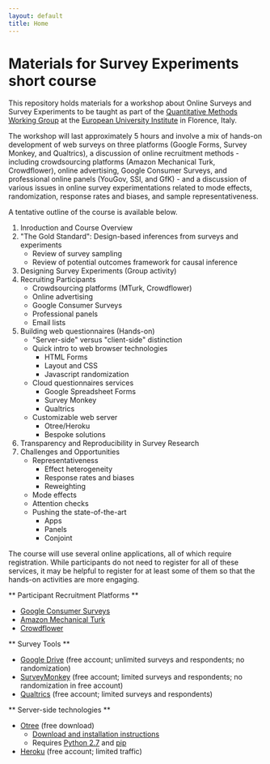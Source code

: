 ```yaml
---
layout: default
title: Home
---
```


# Materials for Survey Experiments short course #

This repository holds materials for a workshop about Online Surveys and Survey Experiments to be taught as part of the [Quantitative Methods Working Group](https://sites.google.com/site/qmwgroup/) at the [European University Institute](http://www.eui.eu/) in Florence, Italy.

The workshop will last approximately 5 hours and involve a mix of hands-on development of web surveys on three platforms (Google Forms, Survey Monkey, and Qualtrics), a discussion of online recruitment methods - including crowdsourcing platforms (Amazon Mechanical Turk, Crowdflower), online advertising, Google Consumer Surveys, and professional online panels (YouGov, SSI, and GfK) - and a discussion of various issues in online survey experimentations related to mode effects, randomization, response rates and biases, and sample representativeness.

A tentative outline of the course is available below.

 1. Inroduction and Course Overview
 2. "The Gold Standard": Design-based inferences from surveys and experiments
    - Review of survey sampling
    - Review of potential outcomes framework for causal inference
 3. Designing Survey Experiments (Group activity)
 4. Recruiting Participants
    - Crowdsourcing platforms (MTurk, Crowdflower)
    - Online advertising
    - Google Consumer Surveys
    - Professional panels
    - Email lists
 5. Building web questionnaires (Hands-on)
    - "Server-side" versus "client-side" distinction
    - Quick intro to web browser technologies
      - HTML Forms
      - Layout and CSS
      - Javascript randomization
    - Cloud questionnaires services
      - Google Spreadsheet Forms
      - Survey Monkey
      - Qualtrics
    - Customizable web server
      - Otree/Heroku
      - Bespoke solutions
 6. Transparency and Reproducibility in Survey Research
 7. Challenges and Opportunities
    - Representativeness
      - Effect heterogeneity
      - Response rates and biases
      - Reweighting
    - Mode effects
    - Attention checks
    - Pushing the state-of-the-art
      - Apps
      - Panels
      - Conjoint

The course will use several online applications, all of which require registration. While participants do not need to register for all of these services, it may be helpful to register for at least some of them so that the hands-on activities are more engaging.

** Participant Recruitment Platforms **

 - [Google Consumer Surveys](http://www.google.com/insights/consumersurveys/home)
 - [Amazon Mechanical Turk](https://requester.mturk.com/)
 - [Crowdflower](http://www.crowdflower.com/)

** Survey Tools **
 
 - [Google Drive](https://drive.google.com) (free account; unlimited surveys and respondents; no randomization)
 - [SurveyMonkey](https://www.surveymonkey.com/) (free account; limited surveys and respondents; no randomization in free account)
 - [Qualtrics](http://www.qualtrics.com/free-account/) (free account; limited surveys and respondents)
 
** Server-side technologies **

 - [Otree](www.otree.org) (free download)
   - [Download and installation instructions](http://otree.readthedocs.org/en/latest/setup.html#prerequisite-python-2-7-not-3-x)
   - Requires [Python 2.7](https://www.python.org/download/releases/2.7/) and [pip](https://en.wikipedia.org/wiki/Pip_(package_manager))
 - [Heroku](https://www.heroku.com) (free account; limited traffic)
